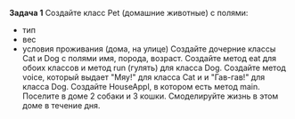 **Задача 1**
Создайте класс Pet (домашние животные) с полями:
- тип
- вес
- условия проживания (дома, на улице)
Создайте дочерние классы Cat и Dog c полями имя, порода, возраст.
Создайте метод eat для обоих классов и метод run (гулять) для класса Dog.
Создайте метод voice, который выдает "Мяу!" для класса Cat и 
и "Гав-гав!" для класса Dog.
Создайте HouseAppl, в котором есть метод main.
Поселите в доме 2 собаки и 3 кошки.
Смоделируйте жизнь в этом доме в течение дня.




